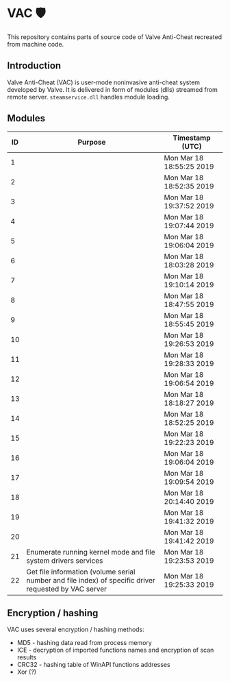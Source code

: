 # VAC 🛡️
This repository contains parts of source code of Valve Anti-Cheat recreated from machine code.

## Introduction
Valve Anti-Cheat (VAC) is user-mode noninvasive anti-cheat system developed by Valve. It is delivered in form of modules (dlls) streamed from remote server. `steamservice.dll` handles module loading.

## Modules
| ID | Purpose | Timestamp (UTC) |
| --- | --- | --- |
| 1 | | Mon Mar 18 18:55:25 2019 |
| 2 | | Mon Mar 18 18:52:35 2019 |
| 3 | | Mon Mar 18 19:37:52 2019 |
| 4 | | Mon Mar 18 19:07:44 2019 |
| 5 | | Mon Mar 18 19:06:04 2019 |
| 6 | | Mon Mar 18 18:03:28 2019 |
| 7 | | Mon Mar 18 19:10:14 2019 |
| 8 | | Mon Mar 18 18:47:55 2019 |
| 9 | | Mon Mar 18 18:55:45 2019 |
| 10 | | Mon Mar 18 19:26:53 2019 |
| 11 | | Mon Mar 18 19:28:33 2019 |
| 12 | | Mon Mar 18 19:06:54 2019 |
| 13 | | Mon Mar 18 18:18:27 2019 |
| 14 | | Mon Mar 18 18:52:25 2019 |
| 15 | | Mon Mar 18 19:22:23 2019 |
| 16 | | Mon Mar 18 19:06:04 2019 |
| 17 | | Mon Mar 18 19:09:54 2019 |
| 18 | | Mon Mar 18 20:14:40 2019 |
| 19 | | Mon Mar 18 19:41:32 2019 |
| 20 | | Mon Mar 18 19:41:42 2019 |
| 21 | Enumerate running kernel mode and file system drivers services | Mon Mar 18 19:23:53 2019 |
| 22 | Get file information (volume serial number and file index) of specific driver requested by VAC server | Mon Mar 18 19:25:33 2019 |
## Encryption / hashing
VAC uses several encryption / hashing methods:
- MD5 - hashing data read from process memory
- ICE - decryption of imported functions names and encryption of scan results
- CRC32 - hashing table of WinAPI functions addresses
- Xor (?)